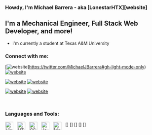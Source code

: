 ### Howdy, I'm Michael Barrera - aka [LonestarHTX][website]

## I'm a Mechanical Engineer, Full Stack Web Developer, and more!

- I'm currently a student at Texas A&M University

### Connect with me:

[![website](./img/twitter-light.svg)]https://twitter.com/MichaelJBarrera#gh-light-mode-only)
[![website](./img/twitter-dark.svg)](https://twitter.com/MichaelJBarrera#gh-dark-mode-only)
&nbsp;&nbsp;

[![website](./img/linkedin-light.svg)](https://www.linkedin.com/in/michaeljamesbarrera/#gh-light-mode-only)
[![website](./img/linkedin-dark.svg)](https://www.linkedin.com/in/michaeljamesbarrera/#gh-dark-mode-only)
&nbsp;&nbsp;

[![website](./img/instagram-light.svg)](https://www.instagram.com/michaeljbarrera/gh-light-mode-only)
[![website](./img/instagram-dark.svg)](https://www.instagram.com/michaeljbarrera/gh-dark-mode-only)

<br />

### Languages and Tools:

[<img align="left" alt="Visual Studio Code" width="26px" src="https://cdn.jsdelivr.net/gh/devicons/devicon/icons/vscode/vscode-original.svg" style="padding-right:10px;" />]
[<img align="left" alt="HTML5" width="26px" src="https://cdn.jsdelivr.net/gh/devicons/devicon/icons/html5/html5-original.svg" style="padding-right:10px;" />]
[<img align="left" alt="CSS3" width="26px" src="https://cdn.jsdelivr.net/gh/devicons/devicon/icons/css3/css3-original.svg" style="padding-right:10px;" />]
[<img align="left" alt="JavaScript" width="26px" src="https://cdn.jsdelivr.net/gh/devicons/devicon/icons/javascript/javascript-original.svg" style="padding-right:10px;" />]
[<img align="left" alt="MongoDB" width="26px" src="https://cdn.jsdelivr.net/gh/devicons/devicon/icons/mongodb/mongodb-original.svg" style="padding-right:10px;" />]

<br />
<br />

</details>
